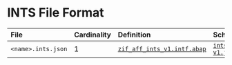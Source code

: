 # INTS File Format

File | Cardinality | Definition | Schema | Example
:--- | :--- | :--- | :--- | :---
`<name>.ints.json` | 1 | [`zif_aff_ints_v1.intf.abap`](./type/zif_aff_ints_v1.intf.abap) | [`ints-v1.json`](./ints-v1.json)

